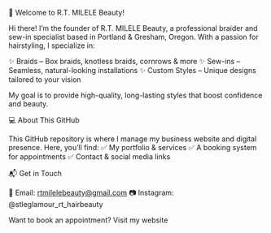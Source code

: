 👋 Welcome to R.T. MILELE Beauty!

Hi there! I’m the founder of R.T. MILELE Beauty, a professional braider and sew-in specialist based in Portland & Gresham, Oregon. With a passion for hairstyling, I specialize in:

✨ Braids – Box braids, knotless braids, cornrows & more
✨ Sew-ins – Seamless, natural-looking installations
✨ Custom Styles – Unique designs tailored to your vision

My goal is to provide high-quality, long-lasting styles that boost confidence and beauty.

💻 About This GitHub

This GitHub repository is where I manage my business website and digital presence. Here, you’ll find:
✅ My portfolio & services
✅ A booking system for appointments
✅ Contact & social media links

📬 Get in Touch

📧 Email: rtmilelebeauty@gmail.com
📷 Instagram: @stleglamour_rt_hairbeauty

Want to book an appointment? Visit my website

